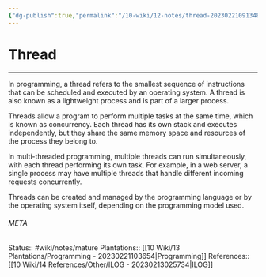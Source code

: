```yaml
---
{"dg-publish":true,"permalink":"/10-wiki/12-notes/thread-20230221091348/","tags":["wiki/courses/ilog -"]}
---
```


# Thread
---
In programming, a thread refers to the smallest sequence of instructions that can be scheduled and executed by an operating system. A thread is also known as a lightweight process and is part of a larger process.

Threads allow a program to perform multiple tasks at the same time, which is known as concurrency. Each thread has its own stack and executes independently, but they share the same memory space and resources of the process they belong to.

In multi-threaded programming, multiple threads can run simultaneously, with each thread performing its own task. For example, in a web server, a single process may have multiple threads that handle different incoming requests concurrently.

Threads can be created and managed by the programming language or by the operating system itself, depending on the programming model used.



###### META
Status:: #wiki/notes/mature 
Plantations:: [[10 Wiki/13 Plantations/Programming - 20230221103654\|Programming]]
References:: [[10 Wiki/14 References/Other/ILOG - 20230213025734\|ILOG]]
